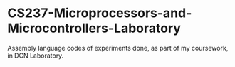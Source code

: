# CS237-Microprocessors-and-Microcontrollers-Laboratory
Assembly language codes of experiments done, as part of my coursework, in DCN Laboratory.

